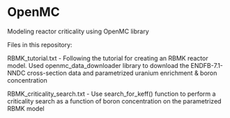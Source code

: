 # OpenMC
Modeling reactor criticality using OpenMC library

Files in this repository:

RBMK_tutorial.txt - Following the tutorial for creating an RBMK reactor model. 
                    Used openmc_data_downloader library to download the ENDFB-7.1-NNDC cross-section data and parametrized uranium enrichment & boron concentration

RBMK_criticality_search.txt - Use search_for_keff() function to perform a criticality search as a function of boron concentration on the parametrized RBMK model
